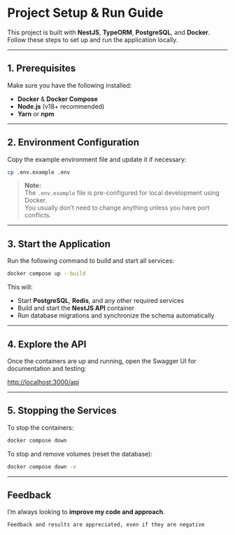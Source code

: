 # Project Setup & Run Guide

This project is built with **NestJS**, **TypeORM**, **PostgreSQL**, and **Docker**.  
Follow these steps to set up and run the application locally.

---

## 1. Prerequisites

Make sure you have the following installed:

- **Docker** & **Docker Compose**
- **Node.js** (v18+ recommended)
- **Yarn** or **npm**

---

## 2. Environment Configuration

Copy the example environment file and update it if necessary:

```bash
cp .env.example .env
```

> **Note:**  
> The `.env.example` file is pre-configured for local development using Docker.  
> You usually don’t need to change anything unless you have port conflicts.

---

## 3. Start the Application

Run the following command to build and start all services:

```bash
docker compose up --build
```

This will:

- Start **PostgreSQL**, **Redis**, and any other required services
- Build and start the **NestJS API** container
- Run database migrations and synchronize the schema automatically

---

## 4. Explore the API

Once the containers are up and running, open the Swagger UI for documentation and testing:

[http://localhost:3000/api](http://localhost:3000/api)

---

## 5. Stopping the Services

To stop the containers:

```bash
docker compose down
```

To stop and remove volumes (reset the database):

```bash
docker compose down -v
```

---

## Feedback

I’m always looking to **improve my code and approach**.

    Feedback and results are appreciated, even if they are negative

